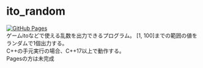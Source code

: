 # ito_random
[![GitHub Pages](https://img.shields.io/static/v1?label=GitHub+Pages&message=+&color=brightgreen&logo=github)](https://VvyLw.github.io/enigma/ito_random/index.html)  
ゲームitoなどで使える乱数を出力できるプログラム。
[1, 100]までの範囲の値をランダムで1個出力する。  
C++の手元実行の場合、C++17以上で動作する。  
Pagesの方は未完成